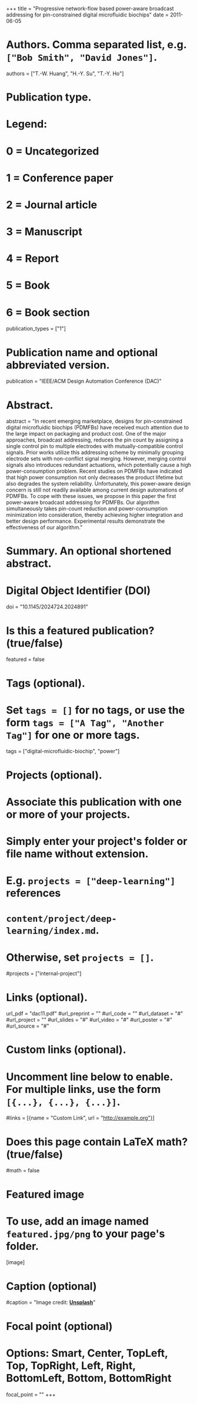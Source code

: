 +++
title = "Progressive network-flow based power-aware broadcast addressing for pin-constrained digital microfluidic biochips"
date = 2011-06-05

# Authors. Comma separated list, e.g. `["Bob Smith", "David Jones"]`.
authors = ["T.-W. Huang", "H.-Y. Su", "T.-Y. Ho"]

# Publication type.
# Legend:
# 0 = Uncategorized
# 1 = Conference paper
# 2 = Journal article
# 3 = Manuscript
# 4 = Report
# 5 = Book
# 6 = Book section
publication_types = ["1"]

# Publication name and optional abbreviated version.
publication = "IEEE/ACM Design Automation Conference (DAC)"

# Abstract.
abstract = "In recent emerging marketplace, designs for pin-constrained digital microfluidic biochips (PDMFBs) have received much attention due to the large impact on packaging and product cost. One of the major approaches, broadcast addressing, reduces the pin count by assigning a single control pin to multiple electrodes with mutually-compatible control signals. Prior works utilize this addressing scheme by minimally grouping electrode sets with non-conflict signal merging. However, merging control signals also introduces redundant actuations, which potentially cause a high power-consumption problem. Recent studies on PDMFBs have indicated that high power consumption not only decreases the product lifetime but also degrades the system reliability. Unfortunately, this power-aware design concern is still not readily available among current design automations of PDMFBs. To cope with these issues, we propose in this paper the first power-aware broadcast addressing for PDMFBs. Our algorithm simultaneously takes pin-count reduction and power-consumption minimization into consideration, thereby achieving higher integration and better design performance. Experimental results demonstrate the effectiveness of our algorithm."

# Summary. An optional shortened abstract.

# Digital Object Identifier (DOI)
doi = "10.1145/2024724.2024891"

# Is this a featured publication? (true/false)
featured = false

# Tags (optional).
#   Set `tags = []` for no tags, or use the form `tags = ["A Tag", "Another Tag"]` for one or more tags.
tags = ["digital-microfluidic-biochip", "power"]

# Projects (optional).
#   Associate this publication with one or more of your projects.
#   Simply enter your project's folder or file name without extension.
#   E.g. `projects = ["deep-learning"]` references 
#   `content/project/deep-learning/index.md`.
#   Otherwise, set `projects = []`.
#projects = ["internal-project"]

# Links (optional).
url_pdf = "dac11.pdf"
#url_preprint = ""
#url_code = ""
#url_dataset = "#"
#url_project = ""
#url_slides = "#"
#url_video = "#"
#url_poster = "#"
#url_source = "#"

# Custom links (optional).
#   Uncomment line below to enable. For multiple links, use the form `[{...}, {...}, {...}]`.
#links = [{name = "Custom Link", url = "http://example.org"}]

# Does this page contain LaTeX math? (true/false)
#math = false

# Featured image
# To use, add an image named `featured.jpg/png` to your page's folder. 
[image]
  # Caption (optional)
  #caption = "Image credit: [**Unsplash**](https://unsplash.com/photos/pLCdAaMFLTE)"

  # Focal point (optional)
  # Options: Smart, Center, TopLeft, Top, TopRight, Left, Right, BottomLeft, Bottom, BottomRight
  focal_point = ""
+++


